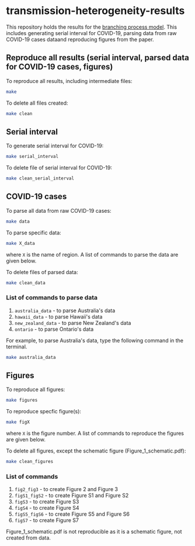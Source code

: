 # transmission-heterogeneity-results

This repository holds the results for the [branching process model](https://github.com/SABS-R3-Epidemiology/branchpro). This includes generating serial interval for COVID-19, parsing data from raw COVID-19 cases dataand reproducing figures from the paper.

## Reproduce all results (serial interval, parsed data for COVID-19 cases, figures)
To reproduce all results, including intermediate files:
```bash
make
```

To delete all files created:
```bash
make clean
```


## Serial interval
To generate serial interval for COVID-19:
```bash
make serial_interval
```

To delete file of serial interval for COVID-19:
```bash
make clean_serial_interval
```


## COVID-19 cases
To parse all data from raw COVID-19 cases:
```bash
make data
```

To parse specific data:
```bash
make X_data
```
where `X` is the name of region. A list of commands to parse the data are given below.

To delete files of parsed data:
```bash
make clean_data
```
### List of commands to parse data
1. `australia_data` - to parse Australia's data
2. `hawaii_data` - to parse Hawaii's data
3. `new_zealand_data` - to parse New Zealand's data
4. `ontario` - to parse Ontario's data

For example, to parse Australia's data, type the following command in the terminal.
```bash
make australia_data
```


## Figures
To reproduce all figures:
```bash
make figures
```

To reproduce specfic figure(s):
```bash
make figX
```
where `X` is the figure number. A list of commands to reproduce the figures are given below.

To delete all figures, except the schematic figure (Figure_1_schematic.pdf):
```bash
make clean_figures
```

### List of commands
1. `fig2_fig3` - to create Figure 2 and Figure 3
2. `figS1_figS2` - to create Figure S1 and Figure S2
3. `figS3` - to create Figure S3
2. `figS4` - to create Figure S4
2. `figS5_figS6` - to create Figure S5 and Figure S6
2. `figS7` - to create Figure S7

Figure_1_schematic.pdf is not reproducible as it is a schematic figure, not created from data.

